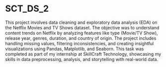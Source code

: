 # SCT_DS_2
This project involves data cleaning and exploratory data analysis (EDA) on the Netflix Movies and TV Shows dataset. The objective was to understand content trends on Netflix by analyzing features like type (Movie/TV Show), release year, genres, duration, and country of origin. The project includes handling missing values, filtering inconsistencies, and creating insightful visualizations using Pandas, Matplotlib, and Seaborn. This task was completed as part of my internship at SkillCraft Technology, showcasing my skills in data preprocessing, analysis, and storytelling with real-world data.
